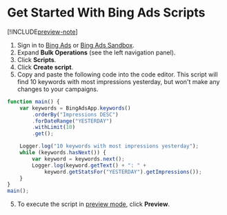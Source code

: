 # Get Started With Bing Ads Scripts

[!INCLUDE[preview-note](./includes/preview-note.md)]

1. Sign in to [Bing Ads](https://secure.bingads.microsoft.com/) or [Bing Ads Sandbox](https://sandbox.bingads.microsoft.com/).
2. Expand **Bulk Operations** (see the left navigation panel).
3. Click **Scripts**.
4. Click **Create script**.
5. Copy and paste the following code into the code editor. This script will find 10 keywords with most impressions yesterday, but won't make any changes to your campaigns.
```javascript
function main() {
    var keywords = BingAdsApp.keywords()
        .orderBy("Impressions DESC")
        .forDateRange("YESTERDAY")
        .withLimit(10)
        .get();

    Logger.log("10 keywords with most impressions yesterday");
    while (keywords.hasNext()) {
        var keyword = keywords.next();
        Logger.log(keyword.getText() + ": " +
            keyword.getStatsFor("YESTERDAY").getImpressions());
    }
}
main();
```
5. To execute the script in [preview mode](./concepts/preview-mode), click **Preview**.